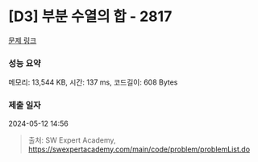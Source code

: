 # [D3] 부분 수열의 합 - 2817 

[문제 링크](https://swexpertacademy.com/main/code/problem/problemDetail.do?contestProbId=AV7IzvG6EksDFAXB) 

### 성능 요약

메모리: 13,544 KB, 시간: 137 ms, 코드길이: 608 Bytes

### 제출 일자

2024-05-12 14:56



> 출처: SW Expert Academy, https://swexpertacademy.com/main/code/problem/problemList.do